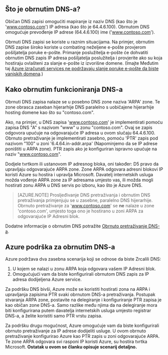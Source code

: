 ## <a name="what-is-reverse-dns"></a>Što je obrnutim DNS-a?

Običan DNS zapisi omogućiti mapiranje iz naziv DNS (kao što je 'www.contoso.com') IP adresa (kao što je 64.4.6.100).  Obrnutom DNS omogućuje prevođenje IP adrese (64.4.6.100) ime ('www.contoso.com').

Obrnuti DNS zapisi se koriste u raznim situacijama. Na primjer, obrnutim DNS zapise široko koriste u combating neželjene e-pošte provjerom pošiljatelja poruke e-pošte.  Primanje poslužitelja e-pošte će dohvatiti obrnutim DNS zapis IP adresa pošiljatelja poslužitelja i provjerite ako su koja hostiraju ovlašteni za slanje e-pošte iz izvorišne domene. (Imajte Međutim taj [Azure izračunati services ne podržavaju slanje poruke e-pošte da biste vanjskih domena](https://blogs.msdn.microsoft.com/mast/2016/04/04/sending-e-mail-from-azure-compute-resource-to-external-domains/).)

## <a name="how-reverse-dns-works"></a>Kako obrnutim funkcioniranja DNS-a

Obrnuti DNS zapisa nalaze se u posebno DNS zone naziva 'ARPA' zone.  Te zone obrasca zaseban hijerarhije DNS paralelno s uobičajene hijerarhije hosting domene kao što su "contoso.com".

Ako, na primjer, u DNS zapisa 'www.contoso.com' je implementirati pomoću zapisa DNS "A" s nazivom "www" u zonu "contoso.com".  Ovaj se zapis odgovora upućuje na odgovarajuće IP adresa u ovom slučaju 64.4.6.100.  Obrnuto pretraživanje je implementirati zasebno, pomoću 'PTR' zapis pod nazivom "100" u zoni '6.4.64.in-addr.arpa' (Napominjemo da se IP adrese poništiti u ARPA zone).  PTR zapis ako je konfiguriran ispravno upućuje na naziv "www.contoso.com".

Dodjele tvrtkom ili ustanovom IP adresnog bloka, oni također: D5 pravo da upravljaju odgovarajuće ARPA zone. Zone ARPA odgovara adresni blokovi IP koristi Azure su hostira i upravlja Microsoft. Davatelj internetskih usluga možda vođenje ARPA zone za IP adresama umjesto vas, ili možda mogli hostirati zonu ARPA u DNS servis po izboru, kao što je Azure DNS.

>[AZURE.NOTE] Prosljeđivanje DNS pretraživanja i obrnutim DNS pretraživanja primjenjuju se u zasebne, paralelno DNS hijerarhije. Obrnuto pretraživanje za 'www.contoso.com' se **ne** nalaze u zone 'contoso.com', umjesto toga ono je hostirano u zoni ARPA za odgovarajuće IP Adresni blok.

Dodatne informacije o obrnutim DNS potražite [Obrnuto pretraživanje DNS-a](http://en.wikipedia.org/wiki/Reverse_DNS_lookup).

## <a name="azure-support-for-reverse-dns"></a>Azure podrška za obrnutim DNS-a

Azure podržava dva zasebna scenarija koji se odnose da biste Zrcalili DNS:

1. U kojem se nalazi u zonu ARPA koja odgovara vašem IP Adresni blok.
2. Omogućujući vam da biste konfigurirali obrnutom DNS zapis za IP adresa dodijeljena Azure service.

Za podršku DNS bivši, Azure može se koristiti hostirati zona na ARPA i upravljanja zapisima PTR svaki obrnutom DNS-a pretraživanja.  Postupak stvaranja ARPA zone, postavite na delegiranje i konfiguriranje PTR zapisa je kao običan zone DNS-a.  Samo razlike među njima da na delegiranje mora biti konfigurirana putem davatelja internetskih usluga umjesto registrar DNS-a, a želite koristiti samo PTR vrstu zapisa.

Za podršku drugu mogućnost, Azure omogućuje vam da biste konfigurirali obrnuto pretraživanje za IP adrese dodijeliti usluge.  U ovom obrnuto pretraživanje konfigurirao Azure kao PTR zapis u zoni odgovarajuće ARPA.  Te zone ARPA odgovara svi rasponi IP koristi Azure, su hostira tvrtka Microsoft. **Ostatak u ovom se članku opisuje scenarij detaljno.**
